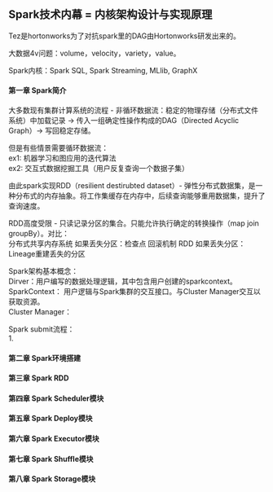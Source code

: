 ## Spark技术内幕 = 内核架构设计与实现原理

Tez是hortonworks为了对抗spark里的DAG由Hortonworks研发出来的。

大数据4v问题：volume，velocity，variety，value。

Spark内核：Spark SQL, Spark Streaming, MLlib, GraphX

#### 第一章 Spark简介

大多数现有集群计算系统的流程 - 非循环数据流：稳定的物理存储（分布式文件系统）中加载记录 -> 传入一组确定性操作构成的DAG（Directed Acyclic Graph）-> 写回稳定存储。

但是有些情景需要循环数据流：<br>
ex1: 机器学习和图应用的迭代算法<br>
ex2: 交互式数据挖掘工具（用户反复查询一个数据子集）

由此spark实现RDD（resilient destirubted dataset）- 弹性分布式数据集，是一种分布式的内存抽象。将工作集缓存在内存中，后续查询能够重用数据集，提升了查询速度。

RDD高度受限 - 只读记录分区的集合。只能允许执行确定的转换操作（map join groupBy）。对比：<br>
分布式共享内存系统 如果丢失分区：检查点 回滚机制
RDD 如果丢失分区： Lineage重建丢失的分区

Spark架构基本概念：<br>
Dirver：用户编写的数据处理逻辑，其中包含用户创建的sparkcontext。<br>
SparkContext： 用户逻辑与Spark集群的交互接口。与Cluster Manager交互以获取资源。<br>
Cluster Manager：



Spark submit流程：<br>
1. 


#### 第二章 Spark环境搭建


#### 第三章 Spark RDD


#### 第四章 Spark Scheduler模块


#### 第五章 Spark Deploy模块


#### 第六章 Spark Executor模块


#### 第七章 Spark Shuffle模块


#### 第八章 Spark Storage模块